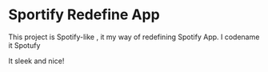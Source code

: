 # Sportify Redefine App

This project is Spotify-like , it my way of redefining Spotify App. I codename it Spotufy

It sleek and nice!




